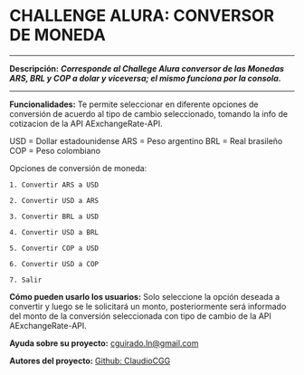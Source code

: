 # CHALLENGE ALURA: CONVERSOR DE MONEDA
---

__Descripción:__
**_Corresponde al Challege Alura conversor de las Monedas ARS, BRL y COP a dolar y viceversa; el mismo funciona por la consola._**

---

__Funcionalidades:__
Te permite seleccionar en diferente opciones de conversión de acuerdo al tipo de cambio seleccionado, tomando la info de cotizacion de la API AExchangeRate-API.

USD = Dollar estadounidense
ARS = Peso argentino
BRL = Real brasileño
COP = Peso colombiano

Opciones de conversión de moneda:

`1. Convertir ARS a USD`

`2. Convertir USD a ARS`

`3. Convertir BRL a USD`

`4. Convertir USD a BRL`

`5. Convertir COP a USD`

`6. Convertir USD a COP`

`7. Salir`


__Cómo pueden usarlo los usuarios:__
Solo seleccione la opción deseada a convertir y luego se le solicitará un monto, posteriormente será informado del monto de la conversión seleccionada con tipo de cambio de la API AExchangeRate-API.

__Ayuda sobre su proyecto:__
cguirado.ln@gmail.com

__Autores del proyecto:__
[Github: ClaudioCGG](https://github.com/ClaudioCGG)
